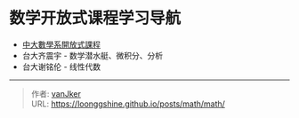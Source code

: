 # 数学开放式课程学习导航


- [中大數學系開放式課程](http://www.math.ncu.edu.tw/~cchsiao/OCW/)
- 台大齐震宇 - 数学潜水艇、微积分、分析
- 台大谢铭伦 - 线性代数


---

> 作者: [vanJker](https://github.com/vanJker)  
> URL: https://loonggshine.github.io/posts/math/math/  


